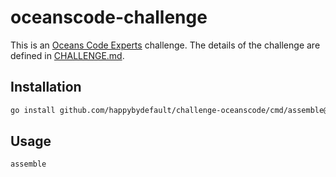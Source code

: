 # oceanscode-challenge

This is an [Oceans Code Experts](https://www.oceanscode.com/) challenge. The details of the challenge are defined
in [CHALLENGE.md](CHALLENGE.md).

## Installation

```sh
go install github.com/happybydefault/challenge-oceanscode/cmd/assemble@latest
```

## Usage

```sh
assemble
```
